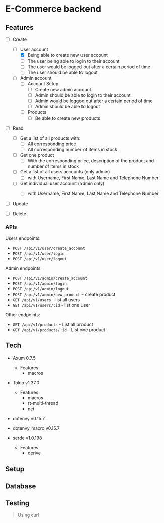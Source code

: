 # E-Commerce backend

## Features

- [ ] Create
    - [ ] User account
        - [x] Being able to create new user account
        - [ ] The user being able to login to their account
        - [ ] The user would be logged out after a certain period of time
        - [ ] The user should be able to logout
    - [ ] Admin account
        - [ ] Account Setup
            - [ ] Create new admin account
            - [ ] Admin should be able to login to their account
            - [ ] Admin would be logged out after a certain period of time
            - [ ] Admin should be able to logout
        - [ ] Products
            - [ ] Be able to create new products

- [ ] Read
    - [ ] Get a list of all products with:
        - [ ] All corresponding price
        - [ ] All corresponding number of items in stock
    - [ ] Get one product
        - [ ] With the corresponding price, description of the product and number of items in stock
    - [ ] Get a list of all users accounts (only admin)
        - [ ] with Username, First Name, Last Name and Telephone Number
    - [ ] Get individual user account (admin only)
        - [ ] with Username, First Name, Last Name and Telephone Number



- [ ] Update


- [ ] Delete

### APIs

Users endpoints:
- `POST /api/v1/user/create_account` 
- `POST /api/v1/user/login`
- `POST /api/v1/user/logout`

Admin endpoints:
- `POST /api/v1/admin/create_account`
- `POST /api/v1/admin/login`
- `POST /api/v1/admin/logout`
- `POST /api/v1/admin/new_product` - create product
- `GET /api/v1/users` - list all users
- `GET /api/v1/users/:id` - list one user

Other endpoints:
- `GET /api/v1/products` - List all product
- `GET /api/v1/products/:id` - List one product


## Tech

-  Axum 0.7.5
    - Features:
        - macros

- Tokio v1.37.0
    - Features:
        - macros
        - rt-multi-thread
        - net
- dotenvy v0.15.7
- dotenvy_macro v0.15.7
- serde v1.0.198
    - Features:
        - derive
## Setup


## Database


## Testing

> Using curl
